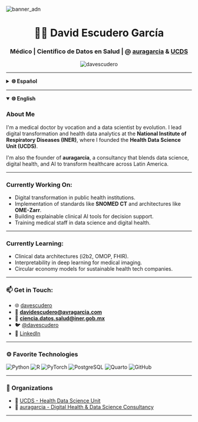 ![banner_adn](https://user-images.githubusercontent.com/91165870/174641907-d7ed026c-c3a1-4281-9461-f14b0addac6d.gif)

<h1 align="center">👨‍⚕️ David Escudero García</h1>
<h3 align="center">Médico | Científico de Datos en Salud |  @ <a href="https://github.com/auragarciamx">auragarcia</a> & <a href="https://github.com/UCDS-INER">UCDS</a></h3>

<p align="center">
  <img src="https://komarev.com/ghpvc/?username=davescudero&label=Visitas%20al%20perfil&color=0e75b6&style=flat" alt="davescudero" />
</p>

---

<details>
  <summary><strong>🌐 Español</strong></summary>

### Sobre mí

Soy médico por vocación y científico de datos por evolución. Actualmente lidero la transformación digital y el análisis de datos en salud desde el **Instituto Nacional de Enfermedades Respiratorias (INER)**, donde fundé la **Unidad de Ciencia de Datos en Salud (UCDS)**.

Además, soy fundador de **auragarcia**, una consultora que integra ciencia de datos, salud digital e inteligencia artificial para transformar la atención médica en Latinoamérica.

---

### Actualmente trabajando en:

- Transformación digital en instituciones de salud pública.
- Implementación de estándares como **SNOMED CT** y arquitecturas como **OME-Zarr**.
- Desarrollo de herramientas de IA clínica explicable.
- Capacitación de personal médico en ciencia de datos y salud digital.

---

### Aprendiendo sobre:

- Arquitecturas de datos clínicos (i2b2, OMOP, FHIR).
- Interpretabilidad de modelos de aprendizaje profundo en imágenes médicas.
- Modelos de negocio basados en economía circular para salud digital.

---

### 📫 Contacto:

- 🌐 [davescudero](https://davescudero.com)
- 📧 **davidescudero@avragarcia.com**
- 📧 **ciencia.datos.salud@iner.gob.mx**
- 🐦 [@davescudero](https://twitter.com/davescudero)
- 💼 [LinkedIn](https://www.linkedin.com/in/davidescuderogarcia)

---

### Organizaciones

- 🧬 [UCDS - Unidad de Ciencia de Datos en Salud](https://github.com/UCDS-INER)
- 🧠 [auragarcia - Consultora en Salud Digital y Ciencia de Datos](https://github.com/auragarcia)

---


</details>

---

<details open>
  <summary><strong>🌐 English</strong></summary>

### About Me

I'm a medical doctor by vocation and a data scientist by evolution. I lead digital transformation and health data analytics at the **National Institute of Respiratory Diseases (INER)**, where I founded the **Health Data Science Unit (UCDS)**.

I'm also the founder of **auragarcia**, a consultancy that blends data science, digital health, and AI to transform healthcare across Latin America.

---

### Currently Working On:

- Digital transformation in public health institutions.
- Implementation of standards like **SNOMED CT** and architectures like **OME-Zarr**.
- Building explainable clinical AI tools for decision support.
- Training medical staff in data science and digital health.

---

### Currently Learning:

- Clinical data architectures (i2b2, OMOP, FHIR).
- Interpretability in deep learning for medical imaging.
- Circular economy models for sustainable health tech companies.

---

### 📫 Get in Touch:

- 🌐 [davescudero](https://davescudero.com)
- 📧 **davidescudero@avragarcia.com**
- 📧 **ciencia.datos.salud@iner.gob.mx**
- 🐦 [@davescudero](https://twitter.com/davescudero)
- 💼 [LinkedIn](https://www.linkedin.com/in/davescudero)

---

### ⚙️ Favorite Technologies

![Python](https://img.shields.io/badge/-Python-3776AB?style=for-the-badge&logo=python&logoColor=white)
![R](https://img.shields.io/badge/-R-276DC3?style=for-the-badge&logo=r&logoColor=white)
![PyTorch](https://img.shields.io/badge/-PyTorch-EE4C2C?style=for-the-badge&logo=pytorch&logoColor=white)
![PostgreSQL](https://img.shields.io/badge/-PostgreSQL-336791?style=for-the-badge&logo=postgresql&logoColor=white)
![Quarto](https://img.shields.io/badge/-Quarto-32A3E0?style=for-the-badge&logo=quarto&logoColor=white)
![GitHub](https://img.shields.io/badge/-GitHub-181717?style=for-the-badge&logo=github&logoColor=white)

---

### 🤝 Organizations

- 🧬 [UCDS - Health Data Science Unit](https://github.com/UCDS-INER)
- 🧠 [auragarcia - Digital Health & Data Science Consultancy](https://github.com/auragarciamx)

---

</details>
